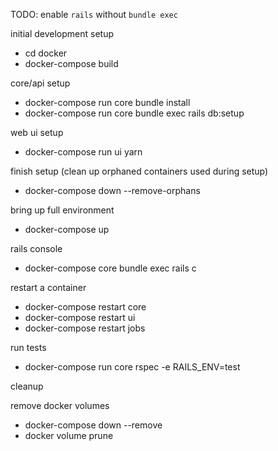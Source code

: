 TODO: enable `rails` without `bundle exec`

initial development setup
- cd docker
- docker-compose build

core/api setup
- docker-compose run core bundle install
- docker-compose run core bundle exec rails db:setup

web ui setup
- docker-compose run ui yarn

finish setup (clean up orphaned containers used during setup)
- docker-compose down --remove-orphans

bring up full environment
- docker-compose up

rails console
- docker-compose core bundle exec rails c

restart a container
- docker-compose restart core
- docker-compose restart ui
- docker-compose restart jobs

run tests
- docker-compose run core rspec -e RAILS_ENV=test

cleanup

remove docker volumes
- docker-compose down --remove
- docker volume prune
